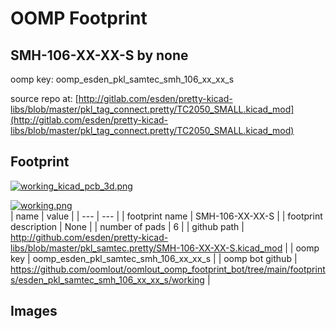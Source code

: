 # OOMP Footprint  
## SMH-106-XX-XX-S  by none  
  
oomp key: oomp_esden_pkl_samtec_smh_106_xx_xx_s  
  
source repo at: [http://gitlab.com/esden/pretty-kicad-libs/blob/master/pkl_tag_connect.pretty/TC2050_SMALL.kicad_mod](http://gitlab.com/esden/pretty-kicad-libs/blob/master/pkl_tag_connect.pretty/TC2050_SMALL.kicad_mod)  
## Footprint  
  
[![working_kicad_pcb_3d.png](working_kicad_pcb_3d_600.png)](working_kicad_pcb_3d.png)  
  
[![working.png](working_600.png)](working.png)  
| name | value | 
| --- | --- | 
| footprint name | SMH-106-XX-XX-S | 
| footprint description | None | 
| number of pads | 6 | 
| github path | http://github.com/esden/pretty-kicad-libs/blob/master/pkl_samtec.pretty/SMH-106-XX-XX-S.kicad_mod | 
| oomp key | oomp_esden_pkl_samtec_smh_106_xx_xx_s | 
| oomp bot github | https://github.com/oomlout/oomlout_oomp_footprint_bot/tree/main/footprints/esden_pkl_samtec_smh_106_xx_xx_s/working | 
## Images  
